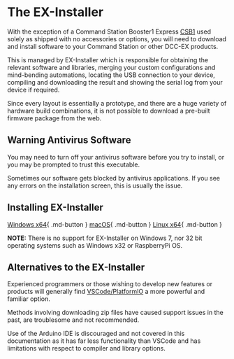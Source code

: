 # The EX-Installer

With the exception of a Command Station Booster1 Express [CSB1](?CSB1) used solely as shipped with no accessories or options, you will need to download and install software to your Command Station or other DCC-EX products.

This is managed by EX-Installer which is responsible for obtaining the relevant software and libraries, merging your custom configurations and mind-bending automations, locating the USB connection to your device,  compiling and downloading the result and showing the serial log from your device if required.

Since every layout is essentially a prototype, and there are a huge variety of hardware build combinations, it is not possible to download a pre-built firmware package from the web.

## Warning Antivirus Software

You may need to turn off your antivirus software before you try to install, or you may be prompted to trust this executable.

Sometimes our software gets blocked by antivirus applications. If you see any errors on the installation screen, this is usually the issue.

## Installing EX-Installer

[Windows x64](download-win.md){ .md-button }
[macOS](download-mac.md){ .md-button }
[Linux x64](download-linux.md){ .md-button }

**NOTE:** There is no support for EX-Installer on Windows 7, nor 32 bit operating systems such as Windows x32 or RaspberryPi OS.

## Alternatives to the EX-Installer

Experienced programmers or those wishing to develop new features or products will generally find [VSCode/PlatformIO](platformio.md) a more powerful and familiar option.

Methods involving downloading zip files have caused  support issues in the past, are troublesome and not recommended.

Use of the Arduino IDE is discouraged and not covered in this documentation as it has far less functionality than VSCode and has limitations with respect to compiler and library options.
